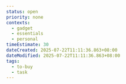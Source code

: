 ```yaml
---
status: open
priority: none
contexts:
  - gadget
  - essentials
  - personal
timeEstimate: 30
dateCreated: 2025-07-22T11:11:36.863+08:00
dateModified: 2025-07-22T11:11:36.863+08:00
tags:
  - to-buy
  - task
---
```


